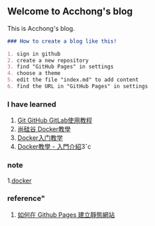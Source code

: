 ## Welcome to Acchong's blog

This is Acchong's blog.

```markdown
### How to create a blog like this!

1. sign in github
2. create a new repository
3. find "GitHub Pages" in settings
4. choose a theme
5. edit the file "index.md" to add content
6. find the URL in "GitHub Pages" in settings
```


### I have learned 
1. [Git GitHub GitLab使用教程](https://www.youtube.com/watch?v=usgghEA_BEk&list=PL5eFspCU9xDe4Gz0LotCdRg5V68AD3icH&index=1)
2. [尚硅谷 Docker教學](https://www.youtube.com/watch?v=37b3cWIIxUg&list=PLmOn9nNkQxJFX0YVLDw5EMUL-4cVzXL33&index=1)
3. [Docker入门教学](https://www.youtube.com/watch?v=bumV64OfLCs&list=PLliocbKHJNwubNT2oK-xlB1GXTXuLFb0I)
4. [Docker教學 - 入門介紹](https://www.youtube.com/watch?v=pa1Zao1Hy2c&list=PLVVMQF8vWNCJnlO0Y34AE_1AgCapldp38)3ˇc

### note
1.[docker](https://jian-hong-wu.github.io/blog/docker)

### reference"
1. [如何在 Github Pages 建立靜態網站](https://www.youtube.com/watch?v=bU0f1IvUcZA)
